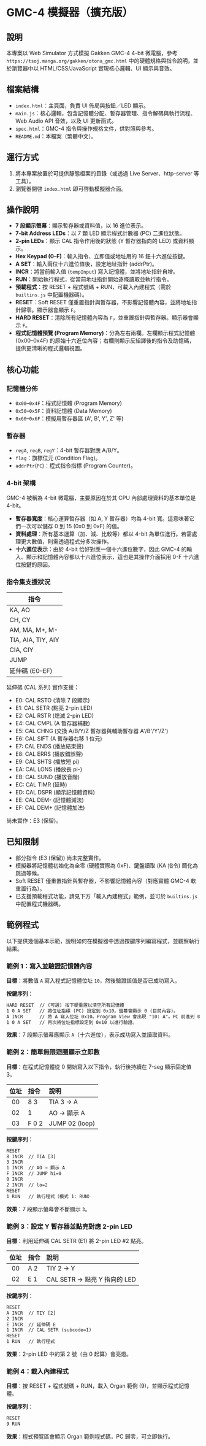 # GMC-4 模擬器（擴充版）

## 說明

本專案以 Web Simulator 方式模擬 Gakken GMC-4 4-bit 微電腦，參考 `https://tsoj.manga.org/gakken/otona_gmc.html` 中的硬體規格與指令說明，並於瀏覽器中以 HTML/CSS/JavaScript 實現核心邏輯、UI 顯示與音效。

## 檔案結構

- `index.html`：主頁面，負責 UI 佈局與按鈕／LED 顯示。
- `main.js`：核心邏輯，包含記憶體分配、暫存器管理、指令解碼與執行流程、Web Audio API 音效，以及 UI 更新函式。
- `spec.html`：GMC-4 指令與操作規格文件，供對照與參考。
- `README.md`：本檔案（繁體中文）。

## 運行方式

1. 將本專案放置於可提供靜態檔案的目錄（或透過 Live Server、http-server 等工具）。
2. 瀏覽器開啓 `index.html` 即可啓動模擬器介面。

## 操作說明

- **7 段顯示螢幕**：顯示暫存器或資料值，以 16 進位表示。
- **7-bit Address LEDs**：以 7 顆 LED 顯示程式計數器 (PC) 二進位狀態。
- **2-pin LEDs**：顯示 CAL 指令作用後的狀態 (Y 暫存器指向的 LED) 或資料顯示。
- **Hex Keypad (0–F)**：輸入指令、立即值或地址用的 16 鈕十六進位按鍵。
- **A SET**：輸入兩位十六進位值後，設定地址指針 (addrPtr)。
- **INCR**：將當前輸入值 (`tempInput`) 寫入記憶體，並將地址指針自增。
- **RUN**：開始執行程式，從當前地址指針開始逐條讀取並執行指令。
- **預載程式**：按 RESET + 程式號碼 + RUN，可載入內建程式（需於 `builtins.js` 中配置機器碼）。
- **RESET**：Soft RESET 僅重置指針與暫存器，不影響記憶體內容，並將地址指針歸零。顯示器會顯示 `F`。
- **HARD RESET**：清除所有記憶體內容為 `F`，並重置指針與暫存器。顯示器會顯示 `F`。
- **程式記憶體預覽 (Program Memory)**：分為左右兩欄。左欄顯示程式記憶體 (0x00–0x4F) 的原始十六進位內容；右欄則顯示反組譯後的指令及助憶碼，提供更清晰的程式邏輯視圖。

## 核心功能

### 記憶體分佈
- `0x00`–`0x4F`：程式記憶體 (Program Memory)
- `0x50`–`0x5F`：資料記憶體 (Data Memory)
- `0x60`–`0x6F`：模擬用暫存器區 (A', B', Y', Z' 等)

### 暫存器
- `regA`, `regB`, `regY`：4-bit 暫存器對應 A/B/Y。
- `flag`：旗標位元 (Condition Flag)。
- `addrPtr`(`PC`)：程式指令指標 (Program Counter)。

### 4-bit 架構
GMC-4 被稱為 4-bit 微電腦，主要原因在於其 CPU 內部處理資料的基本單位是 4-bit。
- **暫存器寬度**：核心運算暫存器（如 A, Y 暫存器）均為 4-bit 寬。這意味著它們一次可以儲存 0 到 15 (0x0 到 0xF) 的值。
- **資料處理**：所有基本運算（加、減、比較等）都以 4-bit 為單位進行。若需處理更大數值，則需透過程式分多次操作。
- **十六進位表示**：由於 4-bit 恰好對應一個十六進位數字，因此 GMC-4 的輸入、顯示和記憶體內容都以十六進位表示，這也是其操作介面採用 0-F 十六進位按鍵的原因。


### 指令集支援狀況

| 指令              |
|------------------|
| KA, AO           |
| CH, CY           |
| AM, MA, M+, M-   |
| TIA, AIA, TIY, AIY |
| CIA, CIY         |
| JUMP             |
| 延伸碼 (E0–EF)    |

延伸碼 (CAL 系列) 實作支援：
- E0: CAL RSTO (清除 7 段顯示)
- E1: CAL SETR (點亮 2-pin LED)
- E2: CAL RSTR (熄滅 2-pin LED)
- E4: CAL CMPL (A 暫存器補數)
- E5: CAL CHNG (交換 A/B/Y/Z 暫存器與輔助暫存器 A'/B'/Y'/Z')
- E6: CAL SIFT (A 暫存器右移 1 位元)
- E7: CAL ENDS (播放結束聲)
- E8: CAL ERRS (播放錯誤聲)
- E9: CAL SHTS (播放短 pi)
- EA: CAL LONS (播放長 pi-)
- EB: CAL SUND (播放音階)
- EC: CAL TIMR (延時)
- ED: CAL DSPR (顯示記憶體資料)
- EE: CAL DEM- (記憶體減法)
- EF: CAL DEM+ (記憶體加法)

尚未實作：E3 (保留)。

## 已知限制

- 部分指令 (E3 (保留)) 尚未完整實作。
- 模擬器將記憶體初始化為全零 (硬體實際為 0xF)、鍵盤讀取 (KA 指令) 簡化為跳過等候。
- Soft RESET 僅重置指針與暫存器，不影響記憶體內容（對應實體 GMC-4 軟重置行為）。
- 已支援預載程式功能，請見下方「載入內建程式」範例，並可於 `builtins.js` 中配置程式機器碼。

## 範例程式

以下提供幾個基本示範，說明如何在模擬器中透過按鍵序列編寫程式，並觀察執行結果。

### 範例 1：寫入並驗證記憶體內容

**目標**：將數值 `A` 寫入程式記憶體位址 `10`，然後驗證該值是否已成功寫入。

**按鍵序列**：
```txt
HARD RESET  // (可選) 按下硬重置以清空所有記憶體
1 0 A SET   // 將位址指標 (PC) 設定到 0x10。螢幕會顯示 0 (目前內容)。
A INCR      // 將 A 寫入位址 0x10。Program View 會出現 "10: A"。PC 前進到 0x11，螢幕顯示 0 (位址 0x11 的內容)。
1 0 A SET   // 再次將位址指標設定到 0x10 以進行驗證。
```

**效果**：7 段顯示螢幕應顯示 `A`（十六進位），表示成功寫入並讀取資料。

### 範例 2：簡單無限迴圈顯示立即數

**目標**：在程式記憶體從 0 開始寫入以下指令，執行後持續在 7-seg 顯示固定值 3。

| 位址 | 指令    | 說明              |
|:----:|:--------|:------------------|
| 00   | 8 3     | TIA 3 → A         |
| 02   | 1       | AO → 顯示 A       |
| 03   | F 0 2   | JUMP 02 (loop)    |

**按鍵序列**：
```txt
RESET
8 INCR  // TIA [3]
3 INCR
1 INCR  // AO → 顯示 A
F INCR  // JUMP hi=0
0 INCR
2 INCR  // lo=2
RESET
1 RUN   // 執行程式（模式 1: RUN）
```

**效果**：7 段顯示螢幕會不斷顯示 `3`。

### 範例 3：設定 Y 暫存器並點亮對應 2-pin LED

**目標**：利用延伸碼 CAL SETR (E1) 將 2-pin LED #2 點亮。

| 位址 | 指令    | 說明                             |
|:----:|:--------|:---------------------------------|
| 00   | A 2     | TIY 2 → Y                        |
| 02   | E 1     | CAL SETR → 點亮 Y 指向的 LED     |

**按鍵序列**：
```txt
RESET
A INCR  // TIY [2]
2 INCR
E INCR  // 延伸碼 E
1 INCR  // CAL SETR (subcode=1)
RESET
1 RUN   // 執行程式
```

**效果**：2-pin LED 中的第 2 號（由 0 起算）會亮燈。

### 範例 4：載入內建程式

**目標**：按 RESET + 程式號碼 + RUN，載入 Organ 範例 (9)，並顯示程式記憶體。

**按鍵序列**：
```txt
RESET
9 RUN
```

**效果**：程式預覽區會顯示 Organ 範例程式碼，PC 歸零，可立即執行。